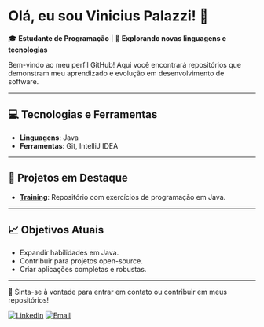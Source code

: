 # Olá, eu sou Vinicius Palazzi! 👋

🎓 **Estudante de Programação** | 🚀 **Explorando novas linguagens e tecnologias**  

Bem-vindo ao meu perfil GitHub! Aqui você encontrará repositórios que demonstram meu aprendizado e evolução em desenvolvimento de software.

---

## 💻 Tecnologias e Ferramentas
- **Linguagens**: Java
- **Ferramentas**: Git, IntelliJ IDEA

---

## 🌟 Projetos em Destaque
- [**Training**](https://github.com/vinypalazzi/Training): Repositório com exercícios de programação em Java.

---

## 📈 Objetivos Atuais
- Expandir habilidades em Java.
- Contribuir para projetos open-source.
- Criar aplicações completas e robustas.

---

💬 Sinta-se à vontade para entrar em contato ou contribuir em meus repositórios!

[![LinkedIn](https://img.shields.io/badge/LinkedIn-Perfil-blue)](https://www.linkedin.com/in/vin%C3%ADcius-palazzi-aba809337/) [![Email](https://img.shields.io/badge/Email-vparreira10%40gmail.com-red)](mailto:vparreira10@gmail.com)
